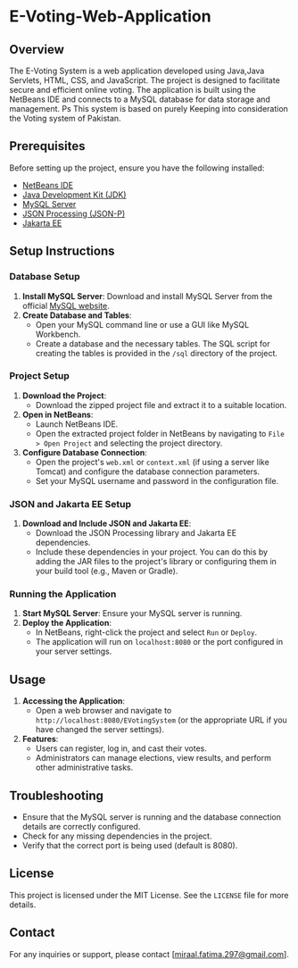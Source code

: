 # E-Voting-Web-Application


## Overview
The E-Voting System is a web application developed using Java,Java Servlets, HTML, CSS, and JavaScript. The project is designed to facilitate secure and efficient online voting. The application is built using the NetBeans IDE and connects to a MySQL database for data storage and management. Ps This system is based on purely Keeping into consideration the Voting system of Pakistan.

## Prerequisites
Before setting up the project, ensure you have the following installed:
- [NetBeans IDE](https://netbeans.apache.org/download/index.html)
- [Java Development Kit (JDK)](https://www.oracle.com/java/technologies/javase-jdk11-downloads.html)
- [MySQL Server](https://dev.mysql.com/downloads/mysql/)
- [JSON Processing (JSON-P)](https://javaee.github.io/jsonp/)
- [Jakarta EE](https://jakarta.ee/)

## Setup Instructions

### Database Setup
1. **Install MySQL Server**: Download and install MySQL Server from the official [MySQL website](https://dev.mysql.com/downloads/mysql/).
2. **Create Database and Tables**: 
   - Open your MySQL command line or use a GUI like MySQL Workbench.
   - Create a database and the necessary tables. The SQL script for creating the tables is provided in the `/sql` directory of the project.

### Project Setup
1. **Download the Project**:
   - Download the zipped project file and extract it to a suitable location.
2. **Open in NetBeans**:
   - Launch NetBeans IDE.
   - Open the extracted project folder in NetBeans by navigating to `File > Open Project` and selecting the project directory.
3. **Configure Database Connection**:
   - Open the project's `web.xml` or `context.xml` (if using a server like Tomcat) and configure the database connection parameters.
   - Set your MySQL username and password in the configuration file.

### JSON and Jakarta EE Setup
1. **Download and Include JSON and Jakarta EE**:
   - Download the JSON Processing library and Jakarta EE dependencies.
   - Include these dependencies in your project. You can do this by adding the JAR files to the project's library or configuring them in your build tool (e.g., Maven or Gradle).

### Running the Application
1. **Start MySQL Server**: Ensure your MySQL server is running.
2. **Deploy the Application**:
   - In NetBeans, right-click the project and select `Run` or `Deploy`.
   - The application will run on `localhost:8080` or the port configured in your server settings.

## Usage
1. **Accessing the Application**:
   - Open a web browser and navigate to `http://localhost:8080/EVotingSystem` (or the appropriate URL if you have changed the server settings).
2. **Features**:
   - Users can register, log in, and cast their votes.
   - Administrators can manage elections, view results, and perform other administrative tasks.

## Troubleshooting
- Ensure that the MySQL server is running and the database connection details are correctly configured.
- Check for any missing dependencies in the project.
- Verify that the correct port is being used (default is 8080).

## License
This project is licensed under the MIT License. See the `LICENSE` file for more details.

## Contact
For any inquiries or support, please contact [miraal.fatima.297@gmail.com].

